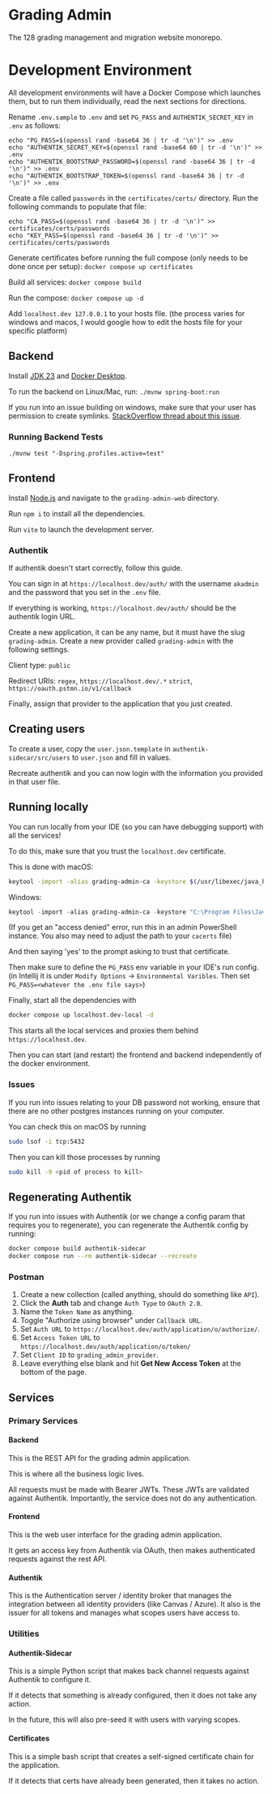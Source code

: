 # Grading Admin

The 128 grading management and migration website monorepo.

# Development Environment

All development environments will have a Docker Compose which launches
them, but to run them individually, read the next sections for directions.

Rename `.env.sample` to `.env` and set `PG_PASS` and `AUTHENTIK_SECRET_KEY` in `.env` as follows:
```
echo "PG_PASS=$(openssl rand -base64 36 | tr -d '\n')" >> .env
echo "AUTHENTIK_SECRET_KEY=$(openssl rand -base64 60 | tr -d '\n')" >> .env
echo "AUTHENTIK_BOOTSTRAP_PASSWORD=$(openssl rand -base64 36 | tr -d '\n')" >> .env
echo "AUTHENTIK_BOOTSTRAP_TOKEN=$(openssl rand -base64 36 | tr -d '\n')" >> .env
```
Create a file called `passwords` in the `certificates/certs/` directory. Run the following commands to populate that file:
```
echo "CA_PASS=$(openssl rand -base64 36 | tr -d '\n')" >> certificates/certs/passwords
echo "KEY_PASS=$(openssl rand -base64 36 | tr -d '\n')" >> certificates/certs/passwords
```

Generate certificates before running the full compose (only needs to be done once per setup): `docker compose up certificates`

Build all services: `docker compose build`

Run the compose: `docker compose up -d`

Add `localhost.dev 127.0.0.1` to your hosts file.
(the process varies for windows and macos, I would google how to edit the hosts file for your specific platform)

## Backend

Install [JDK 23](https://www.oracle.com/java/technologies/downloads/#jdk23-mac) and [Docker Desktop](https://www.docker.com).

To run the backend on Linux/Mac, run: `./mvnw spring-boot:run`

If you run into an issue building on windows, make sure that your user has permission to create symlinks.
[StackOverflow thread about this issue](https://stackoverflow.com/a/65504258).


### Running Backend Tests

`./mvnw test "-Dspring.profiles.active=test"`

## Frontend
Install [Node.js](https://nodejs.org/en) and navigate to the `grading-admin-web` directory.

Run `npm i` to install all the dependencies.

Run `vite` to launch the development server.


### Authentik

If authentik doesn't start correctly, follow this guide.

You can sign in at `https://localhost.dev/auth/` with the username `akadmin` and the password that you set in the `.env` file.

If everything is working, `https://localhost.dev/auth/` should be the authentik login URL.

Create a new application, it can be any name, but it must have the slug `grading-admin`.
Create a new provider called `grading-admin` with the following settings.

Client type: `public`

Redirect URIs: `regex`, `https://localhost.dev/.*`
`strict`, `https://oauth.pstmn.io/v1/callback`

Finally, assign that provider to the application that you just created.

## Creating users

To create a user, copy the `user.json.template` in `authentik-sidecar/src/users` to `user.json` and fill in values.

Recreate authentik and you can now login with the information you provided in that user file.

## Running locally

You can run locally from your IDE (so you can have debugging support) with all the services!

To do this, make sure that you trust the `localhost.dev` certificate.

This is done with 
macOS:
```bash
keytool -import -alias grading-admin-ca -keystore $(/usr/libexec/java_home)/lib/security/cacerts -file certificates/certs/localhost-root/localhost-root.CA.pem
```

Windows:
```powershell
keytool -import -alias grading-admin-ca -keystore "C:\Program Files\Java\jdk-23/lib/security/cacerts" -file certificates/certs/localhost-root/localhost-root.CA.pem
```
(If you get an "access denied" error, run this in an admin PowerShell instance. 
You also may need to adjust the path to your `cacerts` file)

And then saying 'yes' to the prompt asking to trust that certificate.


Then make sure to define the `PG_PASS` env variable in your IDE's run config.
(in Intellij it is under `Modify Options` -> `Environmental Varibles`. Then set `PG_PASS=<whatever the .env file says>`)


Finally, start all the dependencies with
```bash
docker compose up localhost.dev-local -d
```

This starts all the local services and proxies them behind `https://localhost.dev`.

Then you can start (and restart) the frontend and backend independently of the docker environment.

### Issues

If you run into issues relating to your DB password not working, 
ensure that there are no other postgres instances running on your computer.

You can check this on macOS by running
```bash
sudo lsof -i tcp:5432
```

Then you can kill those processes by running
```bash
sudo kill -9 <pid of process to kill>
```

## Regenerating Authentik

If you run into issues with Authentik (or we change a config param that requires you to regenerate), 
you can regenerate the Authentik config by running:

```bash
docker compose build authentik-sidecar
docker compose run --rm authentik-sidecar --recreate
```

### Postman

1. Create a new collection (called anything, should do something like `API`).
2. Click the **Auth** tab and change `Auth Type` to `OAuth 2.0`.
3. Name the `Token Name` as anything.
4. Toggle "Authorize using browser" under `Callback URL`.
5. Set `Auth URL` to `https://localhost.dev/auth/application/o/authorize/`.
6. Set `Access Token URL` to `https://localhost.dev/auth/application/o/token/`
7. Set `Client ID` to `grading_admin_provider`.
8. Leave everything else blank and hit **Get New Access Token** at the bottom of the page.

## Services

### Primary Services

#### Backend

This is the REST API for the grading admin application.

This is where all the business logic lives.

All requests must be made with Bearer JWTs.
These JWTs are validated against Authentik.
Importantly, the service does not do any authentication.

#### Frontend

This is the web user interface for the grading admin application.

It gets an access key from Authentik via OAuth, then makes authenticated requests against the rest API.

#### Authentik

This is the Authentication server / identity broker that manages the integration between all identity providers 
(like Canvas / Azure).
It also is the issuer for all tokens and manages what scopes users have access to.

### Utilities

#### Authentik-Sidecar

This is a simple Python script that makes back channel requests against Authentik to configure it.

If it detects that something is already configured, then it does not take any action.

In the future, this will also pre-seed it with users with varying scopes.

#### Certificates

This is a simple bash script that creates a self-signed certificate chain for the application.

If it detects that certs have already been generated, then it takes no action.

